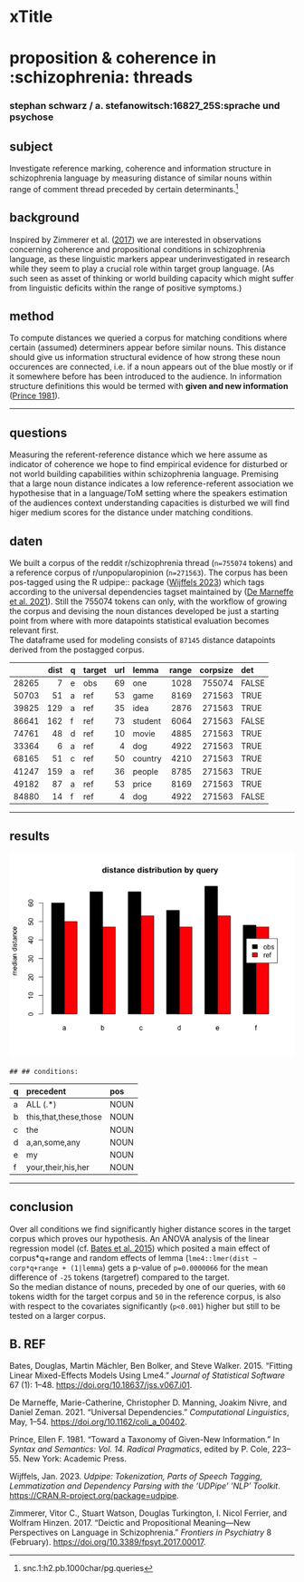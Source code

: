 # xTitle

# proposition & coherence in :schizophrenia: threads

### stephan schwarz / a. stefanowitsch:16827_25S:sprache und psychose

## subject

Investigate reference marking, coherence and information structure in schizophrenia language by measuring distance of similar nouns within range of comment thread preceded by certain determinants.[^1]

## background

Inspired by Zimmerer et al. ([2017](#ref-zimmerer_deictic_2017)) we are interested in observations concerning coherence and propositional conditions in schizophrenia language, as these linguistic markers appear underinvestigated in research while they seem to play a crucial role within target group language. (As such seen as asset of thinking or world building capacity which might suffer from linguistic deficits within the range of positive symptoms.)

## method

To compute distances we queried a corpus for matching conditions where certain (assumed) determiners appear before similar nouns. This distance should give us information structural evidence of how strong these noun occurences are connected, i.e. if a noun appears out of the blue mostly or if it somewhere before has been introduced to the audience. In information structure definitions this would be termed with **given and new information** ([Prince 1981](#ref-prince_toward_1981)).

------------------------------------------------------------------------

## questions

Measuring the referent-reference distance which we here assume as indicator of coherence we hope to find empirical evidence for disturbed or not world building capabilities within schizophrenia language. Premising that a large noun distance indicates a low reference-referent association we hypothesise that in a language/ToM setting where the speakers estimation of the audiences context understanding capacities is disturbed we will find higer medium scores for the distance under matching conditions.

## daten

We built a corpus of the reddit r/schizophrenia thread (`n=755074` tokens) and a reference corpus of r/unpopularopinion (`n=271563`). The corpus has been pos-tagged using the R udpipe:: package ([Wijffels 2023](#ref-wijffels_udpipe_2023)) which tags according to the universal dependencies tagset maintained by ([De Marneffe et al. 2021](#ref-de_marneffe_universal_2021)). Still the 755074 tokens can only, with the workflow of growing the corpus and devising the noun distances developed be just a starting point from where with more datapoints statistical evaluation becomes relevant first.  
The dataframe used for modeling consists of `87145` distance datapoints derived from the postagged corpus.

|       | dist | q   | target | url | lemma   | range | corpsize | det   |
|:------|-----:|:----|:-------|----:|:--------|------:|---------:|:------|
| 28265 |    7 | e   | obs    |  69 | one     |  1028 |   755074 | FALSE |
| 50703 |   51 | a   | ref    |  53 | game    |  8169 |   271563 | TRUE  |
| 39825 |  129 | a   | ref    |  35 | idea    |  2876 |   271563 | TRUE  |
| 86641 |  162 | f   | ref    |  73 | student |  6064 |   271563 | FALSE |
| 74761 |   48 | d   | ref    |  10 | movie   |  4885 |   271563 | TRUE  |
| 33364 |    6 | a   | ref    |   4 | dog     |  4922 |   271563 | TRUE  |
| 68165 |   51 | c   | ref    |  50 | country |  4210 |   271563 | TRUE  |
| 41247 |  159 | a   | ref    |  36 | people  |  8785 |   271563 | TRUE  |
| 49182 |   87 | a   | ref    |  53 | price   |  8169 |   271563 | TRUE  |
| 84880 |   14 | f   | ref    |   4 | dog     |  4922 |   271563 | FALSE |

------------------------------------------------------------------------

## results

![](https://github.com/esteeschwarz/SPUND-LX/raw/main/psych/HA/poster/index_files/figure-html/df1-vis-1.png)

    ## ## conditions:

| q   | precedent             | pos  |
|:----|:----------------------|:-----|
| a   | ALL (.\*)             | NOUN |
| b   | this,that,these,those | NOUN |
| c   | the                   | NOUN |
| d   | a,an,some,any         | NOUN |
| e   | my                    | NOUN |
| f   | your,their,his,her    | NOUN |

------------------------------------------------------------------------

## conclusion

Over all conditions <!--**B** (``` this, that, these, those, DET ```)-->we find significantly higher distance scores in the target corpus which proves our hypothesis. An ANOVA analysis of the linear regression model (cf. [Bates et al. 2015](#ref-bates_fitting_2015)) which posited a main effect of corpus\*q+range and random effects of lemma (`lme4::lmer(dist ~ corp*q+range + (1|lemma`) gets a p-value of `p=0.0000066` for the mean difference of `-25` tokens (targetref) compared to the target.  
So the median distance of nouns, preceded by one of our queries, with `60` tokens width for the target corpus and `50` in the reference corpus, is also with respect to the covariates significantly (`p<0.001`) higher but still to be tested on a larger corpus.

## B. REF

Bates, Douglas, Martin Mächler, Ben Bolker, and Steve Walker. 2015. “Fitting Linear Mixed-Effects Models Using Lme4.” *Journal of Statistical Software* 67 (1): 1–48. <https://doi.org/10.18637/jss.v067.i01>.

De Marneffe, Marie-Catherine, Christopher D. Manning, Joakim Nivre, and Daniel Zeman. 2021. “Universal Dependencies.” *Computational Linguistics*, May, 1–54. <https://doi.org/10.1162/coli_a_00402>.

Prince, Ellen F. 1981. “Toward a Taxonomy of Given-New Information.” In *Syntax and Semantics: Vol. 14. Radical Pragmatics*, edited by P. Cole, 223–55. New York: Academic Press.

Wijffels, Jan. 2023. *Udpipe: Tokenization, Parts of Speech Tagging, Lemmatization and Dependency Parsing with the ’UDPipe’ ’NLP’ Toolkit*. <https://CRAN.R-project.org/package=udpipe>.

Zimmerer, Vitor C., Stuart Watson, Douglas Turkington, I. Nicol Ferrier, and Wolfram Hinzen. 2017. “Deictic and Propositional Meaning—New Perspectives on Language in Schizophrenia.” *Frontiers in Psychiatry* 8 (February). <https://doi.org/10.3389/fpsyt.2017.00017>.

[^1]: snc.1:h2.pb.1000char/pg.queries
